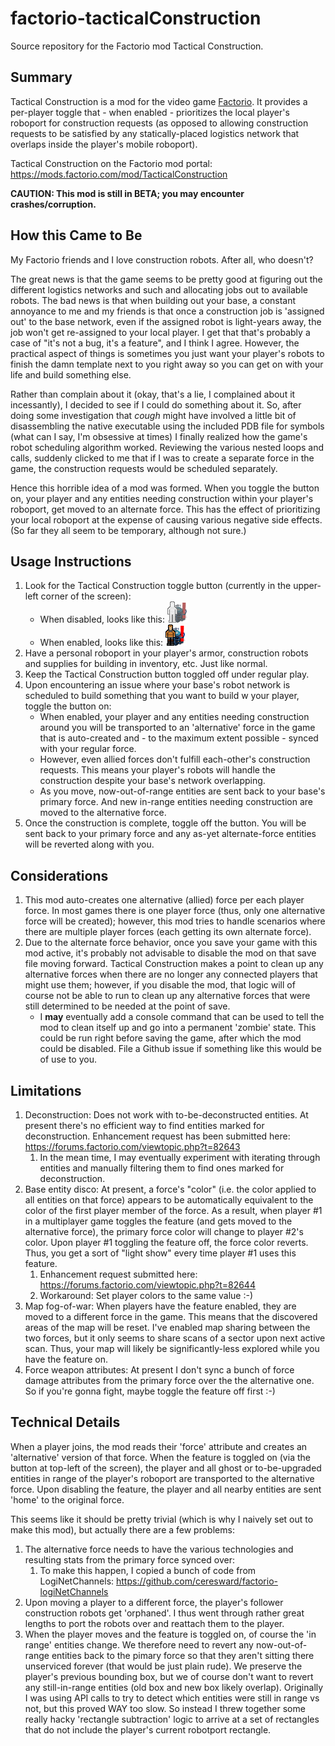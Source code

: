 # factorio-tacticalConstruction

Source repository for the Factorio mod Tactical Construction.

## Summary

Tactical Construction is a mod for the video game [Factorio](https://factorio.com/). It provides a per-player toggle that - when enabled - prioritizes the local player's roboport for construction requests (as opposed to allowing construction requests to be satisfied by any statically-placed logistics network that overlaps inside the player's mobile roboport).

Tactical Construction on the Factorio mod portal: https://mods.factorio.com/mod/TacticalConstruction

**CAUTION: This mod is still in BETA; you may encounter crashes/corruption.**

## How this Came to Be

My Factorio friends and I love construction robots. After all, who doesn't?

The great news is that the game seems to be pretty good at figuring out the different logistics networks and such and allocating jobs out to available robots. The bad news is that when building out your base, a constant annoyance to me and my friends is that once a construction job is 'assigned out' to the base network, even if the assigned robot is light-years away, the job won't get re-assigned to your local player. I get that that's probably a case of "it's not a bug, it's a feature", and I think I agree. However, the practical aspect of things is sometimes you just want your player's robots to finish the damn template next to you right away so you can get on with your life and build something else.

Rather than complain about it (okay, that's a lie, I complained about it incessantly), I decided to see if I could do something about it. So, after doing some investigation that *cough* might have involved a little bit of disassembling the native executable using the included PDB file for symbols (what can I say, I'm obsessive at times) I finally realized how the game's robot scheduling algorithm worked. Reviewing the various nested loops and calls, suddenly clicked to me that if I was to create a separate force in the game, the construction requests would be scheduled separately.

Hence this horrible idea of a mod was formed. When you toggle the button on, your player and any entities needing construction within your player's roboport, get moved to an alternate force. This has the effect of prioritizing your local roboport at the expense of causing various negative side effects. (So far they all seem to be temporary, although not sure.)

## Usage Instructions

1. Look for the Tactical Construction toggle button (currently in the upper-left corner of the screen):
   - When disabled, looks like this:
   ![Tactical Construction toggle button - disabled](src/graphics/toggle-icon-disabled.png)
   - When enabled, looks like this:
   ![Tactical Construction toggle button - enabled](src/graphics/toggle-icon-enabled.png)
2. Have a personal roboport in your player's armor, construction robots and supplies for building in inventory, etc. Just like normal.
3. Keep the Tactical Construction button toggled off under regular play.
4. Upon encountering an issue where your base's robot network is scheduled to build something that you want to build w your player, toggle the button on:
   - When enabled, your player and any entities needing construction around you will be transported to an 'alternative' force in the game that is auto-created and - to the maximum extent possible - synced with your regular force.
   - However, even allied forces don't fulfill each-other's construction requests. This means your player's robots will handle the construction despite your base's network overlapping.
   - As you move, now-out-of-range entities are sent back to your base's primary force. And new in-range entities needing construction are moved to the alternative force.
5. Once the construction is complete, toggle off the button. You will be sent back to your primary force and any as-yet alternate-force entities will be reverted along with you.

## Considerations

1. This mod auto-creates one alternative (allied) force per each player force. In most games there is one player force (thus, only one alternative force will be created); however, this mod tries to handle scenarios where there are multiple player forces (each getting its own alternate force).
2. Due to the alternate force behavior, once you save your game with this mod active, it's probably not advisable to disable the mod on that save file moving forward.  Tactical Construction makes a point to clean up any alternative forces when there are no longer any connected players that might use them; however, if you disable the mod, that logic will of course not be able to run to clean up any alternative forces that were still determined to be needed at the point of save.
   - I **may** eventually add a console command that can be used to tell the mod to clean itself up and go into a permanent 'zombie' state. This could be run right before saving the game, after which the mod could be disabled. File a Github issue if something like this would be of use to you.

## Limitations

1. Deconstruction: Does not work with to-be-deconstructed entities. At present there's no efficient way to find entities marked for deconstruction. Enhancement request has been submitted here: https://forums.factorio.com/viewtopic.php?t=82643
   1. In the mean time, I may eventually experiment with iterating through entities and manually filtering them to find ones marked for deconstruction.
2. Base entity disco: At present, a force's "color" (i.e. the color applied to all entities on that force) appears to be automatically equivalent to the color of the first player member of the force. As a result, when player #1 in a multiplayer game toggles the feature (and gets moved to the alternative force), the primary force color will change to player #2's color. Upon player #1 toggling the feature off, the force color reverts. Thus, you get a sort of "light show" every time player #1 uses this feature.
   1. Enhancement request submitted here: https://forums.factorio.com/viewtopic.php?t=82644
   2. Workaround: Set player colors to the same value :-)
3. Map fog-of-war: When players have the feature enabled, they are moved to a different force in the game. This means that the discovered areas of the map will be reset. I've enabled map sharing between the two forces, but it only seems to share scans of a sector upon next active scan. Thus, your map will likely be significantly-less explored while you have the feature on.
4. Force weapon attributes: At present I don't sync a bunch of force damage attributes from the primary force over the the alternative one. So if you're gonna fight, maybe toggle the feature off first :-)

## Technical Details

When a player joins, the mod reads their 'force' attribute and creates an 'alternative' version of that force.  When the feature is toggled on (via the button at top-left of the screen), the player and all ghost or to-be-upgraded entities in range of the player's roboport are transported to the alternative force.  Upon disabling the feature, the player and all nearby entities are sent 'home' to the original force.

This seems like it should be pretty trivial (which is why I naively set out to make this mod), but actually there are a few problems:

1. The alternative force needs to have the various technologies and resulting stats from the primary force synced over:
   1. To make this happen, I copied a bunch of code from LogiNetChannels: https://github.com/ceresward/factorio-logiNetChannels
2. Upon moving a player to a different force, the player's follower construction robots get 'orphaned'.  I thus went through rather great lengths to port the robots over and reattach them to the player.
3. When the player moves and the feature is toggled on, of course the 'in range' entities change.  We therefore need to revert any now-out-of-range entities back to the pimary force so that they aren't sitting there unserviced forever (that would be just plain rude).  We preserve the player's previous bounding box, but we of course don't want to revert any still-in-range entities (old box and new box likely overlap). Originally I was using API calls to try to detect which entities were still in range vs not, but this proved WAY too slow. So instead I threw together some really hacky 'rectangle subtraction' logic to arrive at a set of rectangles that do not include the player's current robotport rectangle.
